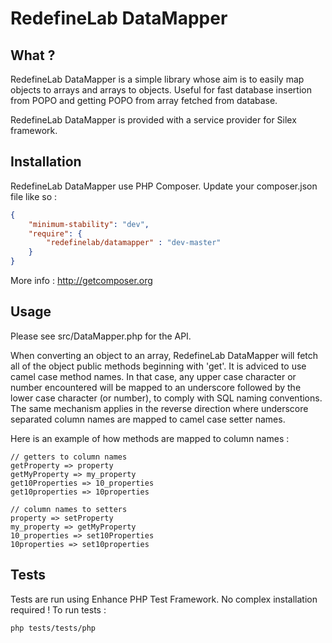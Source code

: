 RedefineLab DataMapper
======================

What ?
------

RedefineLab DataMapper is a simple library whose aim is to easily map objects
to arrays and arrays to objects. Useful for fast database insertion from POPO
and getting POPO from array fetched from database.

RedefineLab DataMapper is provided with a service provider for Silex framework.

Installation
------------

RedefineLab DataMapper use PHP Composer.
Update your composer.json file like so :

```json
{
    "minimum-stability": "dev",
    "require": {
        "redefinelab/datamapper" : "dev-master"
    }
}
```

More info : http://getcomposer.org

Usage
-----

Please see src/DataMapper.php for the API.

When converting an object to an array, RedefineLab DataMapper will fetch
all of the object public methods beginning with 'get'. It is adviced to use
camel case method names. In that case, any upper case character or number
encountered will be mapped to an underscore followed by the lower case
character (or number), to comply with SQL naming conventions.
The same mechanism applies in the reverse direction where underscore
separated column names are mapped to camel case setter names.

Here is an example of how methods are mapped to column names :

```text
// getters to column names
getProperty => property
getMyProperty => my_property
get10Properties => 10_properties
get10properties => 10properties

// column names to setters
property => setProperty
my_property => getMyProperty
10_properties => set10Properties
10properties => set10properties
```



Tests
-----

Tests are run using Enhance PHP Test Framework. No complex installation
required ! To run tests :

```bash
php tests/tests/php
```